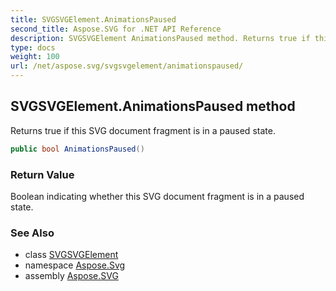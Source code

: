 ```yaml
---
title: SVGSVGElement.AnimationsPaused
second_title: Aspose.SVG for .NET API Reference
description: SVGSVGElement AnimationsPaused method. Returns true if this SVG document fragment is in a paused state
type: docs
weight: 100
url: /net/aspose.svg/svgsvgelement/animationspaused/
---
```

## SVGSVGElement.AnimationsPaused method

Returns true if this SVG document fragment is in a paused state.

```csharp
public bool AnimationsPaused()
```

### Return Value

Boolean indicating whether this SVG document fragment is in a paused state.

### See Also

* class [SVGSVGElement](../)
* namespace [Aspose.Svg](../../../aspose.svg/)
* assembly [Aspose.SVG](../../../)
